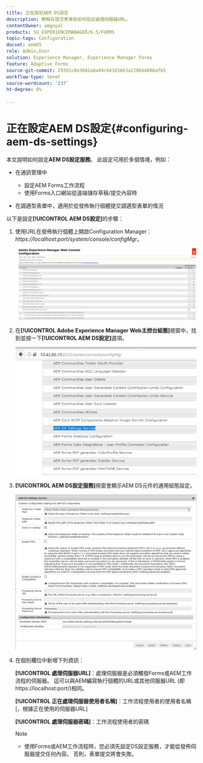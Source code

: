 ```yaml
---
title: 正在設定AEM DS設定
description: 瞭解在提交表單前如何指定處理伺服器URL。
contentOwner: amgoyal
products: SG_EXPERIENCEMANAGER/6.5/FORMS
topic-tags: Configuration
docset: aem65
role: Admin,User
solution: Experience Manager, Experience Manager Forms
feature: Adaptive Forms
source-git-commit: 29391c8e3042a8a04c64165663a228bb4886afb5
workflow-type: tm+mt
source-wordcount: '237'
ht-degree: 0%

---
```


# 正在設定AEM DS設定{#configuring-aem-ds-settings}

本文說明如何設定&#x200B;**AEM DS設定服務**。 此設定可用於多個情境，例如：

* 在通訊管理中

   * 設定AEM Forms工作流程
   * 使用Forms入口網站從遠端儲存草稿/提交內容時

* 在調適型表單中，適用於從發佈執行個體提交調適型表單的情況

以下是設定&#x200B;**[!UICONTROL AEM DS設定]**&#x200B;的步驟：

1. 使用URL在發佈執行個體上開啟Configuration Manager：\
   *https://localhost:port/system/console/configMgr*。

   ![AEM Web主控台組態](assets/web_configuration_console_new.png)

1. 在&#x200B;**[!UICONTROL Adobe Experience Manager Web主控台組態]**&#x200B;視窗中，找到並按一下&#x200B;**[!UICONTROL AEM DS設定]**&#x200B;選項。

   ![DS設定](assets/ds_settings_new.png)

1. **[!UICONTROL AEM DS設定服務]**&#x200B;視窗會顯示AEM DS元件的通用組態設定。

   ![DS設定服務](assets/ds_settings_service_new.png)

1. 在個別欄位中新增下列資訊：

   **[!UICONTROL 處理伺服器URL]**：處理伺服器是必須觸發Forms或AEM工作流程的伺服器。 這可以與AEM編寫執行個體的URL或其他伺服器URL (即https://localhost:port/)相同。

   **[!UICONTROL 正在處理伺服器使用者名稱]**：工作流程使用者的使用者名稱[，根據正在使用的伺服器URL]

   **[!UICONTROL 處理伺服器密碼]**：工作流程使用者的密碼

   >[!NOTE]
   >
   >
   >    
   >    
   >    * 使用Forms或AEM工作流程時，您必須先設定DS設定服務，才能從發佈伺服器提交任何內容。 否則，表單提交將會失敗。
   >    
   >
